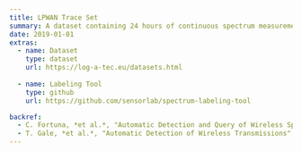 ```yaml
---
title: LPWAN Trace Set
summary: A dataset containing 24 hours of continuous spectrum measurements. A proprietary spectrum sensing device placed on top of a building in a mid-sized European city recorded 5 PSD measurements per second using 1024 FFT bins in a 192 kHz wide band inside the unlicensed European 868 MHz SRD band.
date: 2019-01-01
extras:
  - name: Dataset
    type: dataset
    url: https://log-a-tec.eu/datasets.html
    
  - name: Labeling Tool
    type: github
    url: https://github.com/sensorlab/spectrum-labeling-tool

backref:
  - C. Fortuna, *et al.*, "Automatic Detection and Query of Wireless Spectrum Events from Streaming Data", 2018, ([arXiv:1804.05019](https://arxiv.org/abs/1804.05019))
  - T. Gale, *et al.*, "Automatic Detection of Wireless Transmissions", 2022, ([IEEE Access](https://doi.org/10.1109/ACCESS.2020.2970840))
---
```

